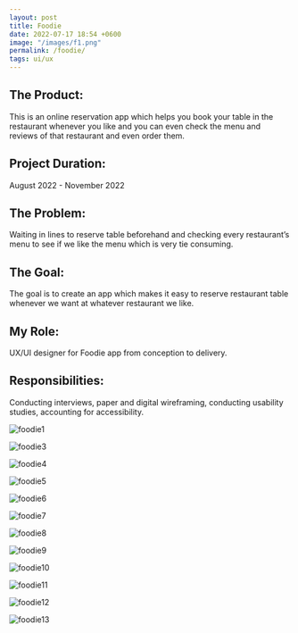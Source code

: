 ```yaml
---
layout: post
title: Foodie
date: 2022-07-17 18:54 +0600
image: "/images/f1.png"
permalink: /foodie/
tags: ui/ux
---
```


## The Product:

This is an online reservation app which helps you book your table in the restaurant whenever you like and you can even check the menu and reviews of that restaurant and even order them.

## Project Duration:

August 2022 - November 2022

## The Problem:

Waiting in lines to reserve table beforehand and checking every restaurant’s menu to see if we like the menu which is very tie consuming.

## The Goal:

The goal is to create an app which makes it easy to reserve restaurant table whenever we want at whatever restaurant we like.

## My Role:

UX/UI designer for Foodie app from conception to delivery.

## Responsibilities:

Conducting interviews, paper and digital wireframing, conducting usability studies, accounting for accessibility.

![foodie1](../images/foodie/f1.png)


![foodie3](../images/foodie/f3.png)

![foodie4](../images/foodie/f4.png)

![foodie5](../images/foodie/f5.png)

![foodie6](../images/foodie/f6.png)

![foodie7](../images/foodie/f7.png)

![foodie8](../images/foodie/f8.png)

![foodie9](../images/foodie/f9.png)

![foodie10](../images/foodie/f10.png)

![foodie11](../images/foodie/f11.png)

![foodie12](../images/ff.png)

![foodie13](../images/foodie/f13.png)


